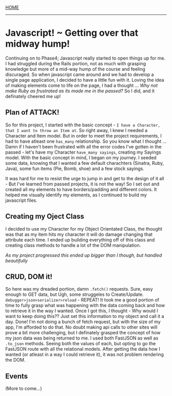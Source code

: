 [HOME](../README.md)

---

# Javascript! ~ Getting over that midway hump!

Continuing on to Phase4; Javascript really started to open things up for me.  I had struggled during the Rails portion, not as much with grasping knowledge but more of a mid-way hump of the course and feeling discuraged.  So when javascript came around and we had to develop a single page application, I decided to have a little fun with it.  Loving the idea of making elements come to life on the page, I had a thought ... *Why not make Ruby as frustrated as its made me in the passed?*  So I did, and it definately cheered me up! 


## Plan of ATTACK!

So for this project, I started with the basic concept - `I have a Character, that I want to throw an Item at`.  So right away, I knew I needed a Character and Item model.  But in order to meet the project requirements, I had to have atleast one `has_many` relationship.  So you know what I thought ... Damn if I haven't been frustrated with all the error codes I've gotten in the passed - let's have my Character `have_many sayings`, creating my Sayings model.  With the basic concept in mind, I began on my journey.  I seeded some data, knowing that I wanted a few default charachters (Sinatra, Ruby, Java), some fun items (Pie, Bomb, shoe) and a few stock sayings.

It was hard for me to resist the urge to jump in and get to the design of it all - But I've learned from passed projects, it is not the way!  So I set out and created all my elements to have borders/padding and different colors.  It helped me visually identify my elements, as I continued to build my javascript files.


## Creating my Oject Class

I decided to use my Character for my Object Orientated Class, the thought was that as my item hits my character it will do damage changing that attribute each time. I ended up building everything off of this class and creating class methods to handle a lot of the DOM manipulation.  

*As my project progressed this ended up bigger than I though, but handled beautifully* 

## CRUD, DOM it!

So here was my dreaded portion, damn `.fetch()` requests. Sure, easy enough to GET data, but Ugh, some struggeles to Create/Update.  `debugger>json>serializer>reload` - REPEAT! It took me a good portion of time to fully grasp what was happening with the data coming back and how to retrieve it in the way I wanted.  Once I got this, I thought - Why would I want to keep doing this?? Just set this information to my object and call it a day.  Done!  I'm not doing a bunch of fetch request, but with the size of my app, I'm afforded to do that.  No doubt making api calls to other sites will prove a bit more challenging, but I definately grasped the concept of how my json data was being returned to me.   I used both FastJSON as well as `.to_json` methods.  Seeing both the values of each, but opting to go the FastJSON route with all the relational models.  After getting the data how I wanted (or atleast in a way I could retrieve it), it was not problem rendering the DOM.

## Events



(More to come...)